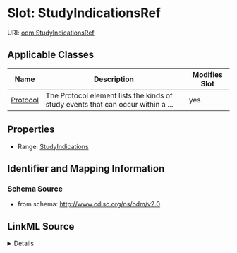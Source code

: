 # Slot: StudyIndicationsRef

URI: [odm:StudyIndicationsRef](http://www.cdisc.org/ns/odm/v2.0/StudyIndicationsRef)



<!-- no inheritance hierarchy -->




## Applicable Classes

| Name | Description | Modifies Slot |
| --- | --- | --- |
[Protocol](Protocol.md) | The Protocol element lists the kinds of study events that can occur within a ... |  yes  |







## Properties

* Range: [StudyIndications](StudyIndications.md)





## Identifier and Mapping Information







### Schema Source


* from schema: http://www.cdisc.org/ns/odm/v2.0




## LinkML Source

<details>
```yaml
name: StudyIndicationsRef
from_schema: http://www.cdisc.org/ns/odm/v2.0
rank: 1000
identifier: false
alias: StudyIndicationsRef
domain_of:
- Protocol
range: StudyIndications

```
</details>